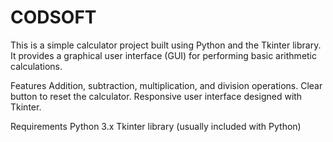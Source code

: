 # CODSOFT
This is a simple calculator project built using Python and the Tkinter library. It provides a graphical user interface (GUI) for performing basic arithmetic calculations.

Features
Addition, subtraction, multiplication, and division operations.
Clear button to reset the calculator.
Responsive user interface designed with Tkinter.


Requirements
Python 3.x
Tkinter library (usually included with Python)
